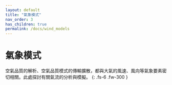 ```yaml
---
layout: default
title: "氣象模式"
nav_order: 3
has_children: true
permalink: /docs/wind_models
---
```


# 氣象模式

空氣品質的解析、空氣品質模式的傳輸擴散，都與大氣的風速、風向等氣象要素密切相關。此處探討有關氣流的分析與模擬。
{: .fs-6 .fw-300 }
